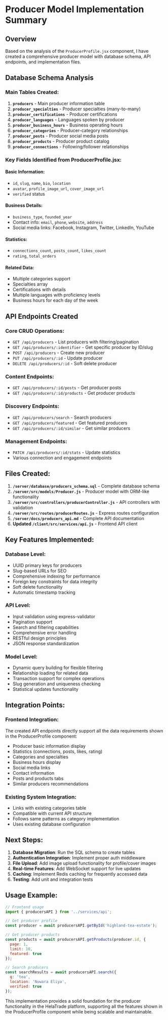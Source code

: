 # Producer Model Implementation Summary

## Overview
Based on the analysis of the `ProducerProfile.jsx` component, I have created a comprehensive producer model with database schema, API endpoints, and implementation files.

## Database Schema Analysis

### Main Tables Created:

1. **`producers`** - Main producer information table
2. **`producer_specialties`** - Producer specialties (many-to-many)
3. **`producer_certifications`** - Producer certifications
4. **`producer_languages`** - Languages spoken by producer
5. **`producer_business_hours`** - Business operating hours
6. **`producer_categories`** - Producer-category relationships
7. **`producer_posts`** - Producer social media posts
8. **`producer_products`** - Producer product catalog
9. **`producer_connections`** - Following/follower relationships

### Key Fields Identified from ProducerProfile.jsx:

#### Basic Information:
- `id`, `slug`, `name`, `bio`, `location`
- `avatar`, `profile_image_url`, `cover_image_url`
- `verified` status

#### Business Details:
- `business_type`, `founded_year`
- Contact info: `email`, `phone`, `website`, `address`
- Social media links: Facebook, Instagram, Twitter, LinkedIn, YouTube

#### Statistics:
- `connections_count`, `posts_count`, `likes_count`
- `rating`, `total_orders`

#### Related Data:
- Multiple categories support
- Specialties array
- Certifications with details
- Multiple languages with proficiency levels
- Business hours for each day of the week

## API Endpoints Created

### Core CRUD Operations:
- `GET /api/producers` - List producers with filtering/pagination
- `GET /api/producers/:identifier` - Get specific producer by ID/slug
- `POST /api/producers` - Create new producer
- `PUT /api/producers/:id` - Update producer
- `DELETE /api/producers/:id` - Soft delete producer

### Content Endpoints:
- `GET /api/producers/:id/posts` - Get producer posts
- `GET /api/producers/:id/products` - Get producer products

### Discovery Endpoints:
- `GET /api/producers/search` - Search producers
- `GET /api/producers/featured` - Get featured producers
- `GET /api/producers/:id/similar` - Get similar producers

### Management Endpoints:
- `PATCH /api/producers/:id/stats` - Update statistics
- Various connection and engagement endpoints

## Files Created:

1. **`/server/database/producers_schema.sql`** - Complete database schema
2. **`/server/src/models/Producer.js`** - Producer model with ORM-like functionality
3. **`/server/src/controllers/producerController.js`** - API controllers with validation
4. **`/server/src/routes/producerRoutes.js`** - Express routes configuration
5. **`/server/docs/producers_api.md`** - Complete API documentation
6. **Updated `/client/src/services/api.js`** - Frontend API client

## Key Features Implemented:

### Database Level:
- UUID primary keys for producers
- Slug-based URLs for SEO
- Comprehensive indexing for performance
- Foreign key constraints for data integrity
- Soft delete functionality
- Automatic timestamp tracking

### API Level:
- Input validation using express-validator
- Pagination support
- Search and filtering capabilities
- Comprehensive error handling
- RESTful design principles
- JSON response standardization

### Model Level:
- Dynamic query building for flexible filtering
- Relationship loading for related data
- Transaction support for complex operations
- Slug generation and uniqueness checking
- Statistical updates functionality

## Integration Points:

### Frontend Integration:
The created API endpoints directly support all the data requirements shown in the ProducerProfile component:

- Producer basic information display
- Statistics (connections, posts, likes, rating)
- Categories and specialties
- Business hours display
- Social media links
- Contact information
- Posts and products tabs
- Similar producers recommendations

### Existing System Integration:
- Links with existing categories table
- Compatible with current API structure
- Follows same patterns as category implementation
- Uses existing database configuration

## Next Steps:

1. **Database Migration**: Run the SQL schema to create tables
2. **Authentication Integration**: Implement proper auth middleware
3. **File Upload**: Add image upload functionality for profile/cover images
4. **Real-time Features**: Add WebSocket support for live updates
5. **Caching**: Implement Redis caching for frequently accessed data
6. **Testing**: Add unit and integration tests

## Usage Example:

```javascript
// Frontend usage
import { producersAPI } from '../services/api';

// Get producer profile
const producer = await producersAPI.getById('highland-tea-estate');

// Get producer products
const products = await producersAPI.getProducts(producer.id, {
  page: 1,
  limit: 10,
  featured: true
});

// Search producers
const searchResults = await producersAPI.search({
  q: 'tea',
  location: 'Nuwara Eliya',
  verified: true
});
```

This implementation provides a solid foundation for the producer functionality in the HelaTrade platform, supporting all the features shown in the ProducerProfile component while being scalable and maintainable.
